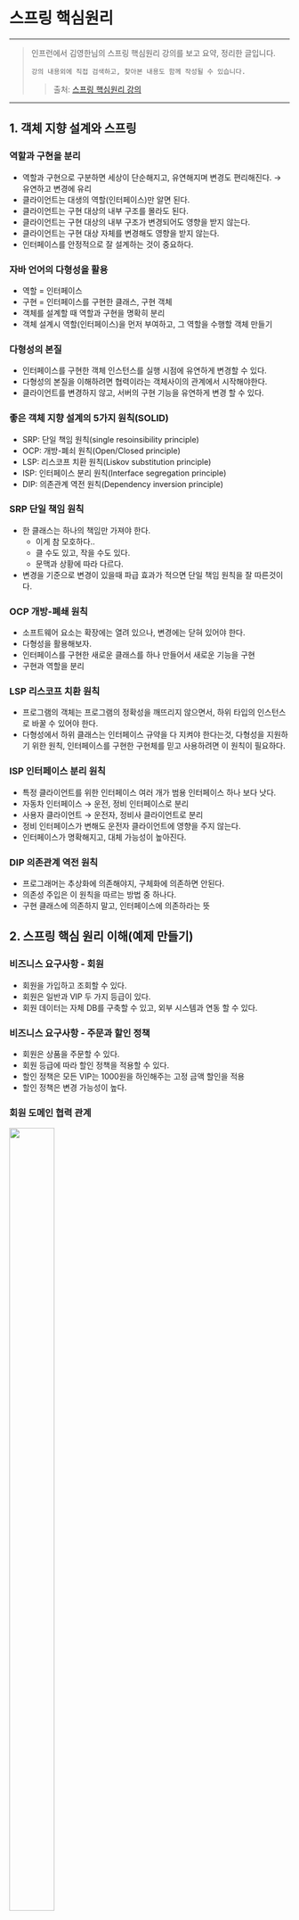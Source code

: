 # 스프링 핵심원리

---

> 인프런에서 김영한님의 스프링 핵심원리 강의를 보고 요약, 정리한 글입니다.
>
>
> `강의 내용외에 직접 검색하고, 찾아본 내용도 함께 작성될 수 있습니다.`
>
> > 출처: <a href = https://www.inflearn.com/course/스프링-핵심-원리-기본편/dashboard>스프링 핵심원리 강의</a>
> >

---

## 1. 객체 지향 설계와 스프링

### 역할과 구현을 분리

- 역할과 구현으로 구분하면 세상이 단순해지고, 유연해지며 변경도 편리해진다. → 유연하고 변경에 유리
- 클라이언트는 대생의 역할(인터페이스)만 알면 된다.
- 클라이언트는 구현 대상의 내부 구조를 몰라도 된다.
- 클라이언트는 구현 대상의 내부 구조가 변경되어도 영향을 받지 않는다.
- 클라이언트는 구현 대상 자체를 변경해도 영향을 받지 않는다.
- 인터페이스를 안정적으로 잘 설계하는 것이 중요하다.

### 자바 언어의 다형성을 활용

- 역할 = 인터페이스
- 구현 = 인터페이스를 구현한 클래스, 구현 객체
- 객체를 설계할 때 역할과 구현을 명확히 분리
- 객체 설계시 역할(인터페이스)을 먼저 부여하고, 그 역할을 수행할 객체 만들기

### 다형성의 본질

- 인터페이스를 구현한 객체 인스턴스를 실행 시점에 유연하게 변경할 수 있다.
- 다형성의 본질을 이해하려면 협력이라는 객체사이의 관계에서 시작해야한다.
- 클라이언트를 변경하지 않고, 서버의 구현 기능을 유연하게 변경 할 수 있다.

### 좋은 객체 지향 설계의 5가지 원칙(SOLID)

- SRP: 단일 책임 원칙(single resoinsibility principle)
- OCP: 개방-폐쇠 원칙(Open/Closed principle)
- LSP: 리스코프 치환 원칙(Liskov substitution principle)
- ISP: 인터페이스 분리 원칙(Interface segregation principle)
- DIP: 의존관계 역전 원칙(Dependency inversion principle)

### SRP 단일 책임 원칙

- 한 클래스는 하나의 책임만 가져야 한다.
    - 이게 참 모호하다..
    - 클 수도 있고, 작을 수도 있다.
    - 문맥과 상황에 따라 다르다.
- 변경을 기준으로 변경이 있을때 파급 효과가 적으면 단일 책임 원칙을 잘 따른것이다.

### OCP 개방-폐쇄 원칙

- 소프트웨어 요소는 확장에는 열려 있으나, 변경에는 닫혀 있어야 한다.
- 다형성을 활용해보자.
- 인터페이스를 구현한 새로운 클래스를 하나 만들어서 새로운 기능을 구현
- 구현과 역할을 분리

### LSP 리스코프 치환 원칙

- 프로그램의 객체는 프로그램의 정확성을 깨뜨리지 않으면서, 하위 타입의 인스턴스로 바꿀 수 있어야 한다.
- 다형성에서 하위 클래스는 인터페이스 규약을 다 지켜야 한다는것, 다형성을 지원하기 위한 원칙, 인터페이스를 구현한 구현체를 믿고 사용하려면 이 원칙이 필요하다.

### ISP 인터페이스 분리 원칙

- 특정 클라이언트를 위한 인터페이스 여러 개가 범용 인터페이스 하나 보다 낫다.
- 자동차 인터페이스 → 운전, 정비 인터페이스로 분리
- 사용자 클라이언트 → 운전자, 정비사 클라이언트로 분리
- 정비 인터페이스가 변해도 운전자 클라이언트에 영향을 주지 않는다.
- 인터페이스가 명확해지고, 대체 가능성이 높아진다.

### DIP 의존관계 역전 원칙

- 프로그래머는 추상화에 의존해야지, 구체화에 의존하면 안된다.
- 의존성 주입은 이 원칙을 따르는 방법 중 하나다.
- 구현 클래스에 의존하지 말고, 인터페이스에 의존하라는 뜻

## 2. 스프링 핵심 원리 이해(예제 만들기)

### 비즈니스 요구사항 - 회원

- 회원을 가입하고 조회할 수 있다.
- 회원은 일반과 VIP 두 가지 등급이 있다.
- 회원 데이터는 자체 DB를 구축할 수 있고, 외부 시스템과 연동 할 수 있다.

### 비즈니스 요구사항 - 주문과 할인 정책

- 회원은 상품을 주문할 수 있다.
- 회원 등급에 따라 할인 정책을 적용할 수 있다.
- 할인 정책은 모든 VIP는 1000원을 하인해주는 고정 금액 할인을 적용
- 할인 정책은 변경 가능성이 높다.

### 회원 도메인 협력 관계

<img src="https://user-images.githubusercontent.com/78953393/147388122-d01f35f8-c368-4500-95d3-c9bf240223e9.png" height="60%" width="40%">

### 회원 클래스 다이어그램

<img src="https://user-images.githubusercontent.com/78953393/147388124-c115190b-781a-4dd7-b81d-24b73f5bbacb.png" height="60%" width="40%">

### 회원 객체 다이어그램

<img src="https://user-images.githubusercontent.com/78953393/147388125-67fa3eaa-1f5d-4b11-af42-62afd171af39.png" height="60%" width="40%">

### 회원 도메인 개발

- 스프링 없이 순수 자바로만 개발

```java
public class Member {
    private Long id;
    private String name;
    private Grade grade;
...
}
```

- Member 클래스

```java
public interface MemberRepository {
    void save(Member member);
    Member findById(Long memberId);
}
```

- 멤버 저장소를 인터페이스로 선언

```java
public class MemoryMemberRepository implements MemberRepository {
    private static Map<Long, Member> store = new HashMap<>();
    
    @Override
    public void save(Member member) {
        store.put(member.getId(), member);
    }
    
    @Override
    public Member findById(Long memberId) {
        return store.get(memberId);
    }
}
```

- 앞으로 사용될 DB가 정해지지 않았기 때문에 우선 개발을 위해 메모리 저장으로 만들고 추후 DB가 정해지면, 구현체를 변경하여 사용
- 메모리에 저장되는 저장소 생성
- 저장과 조회 기능

```java
public interface MemberService {
    void join(Member member);
    Member findMember(Long memberId);
}
```

- 멤버 서비스 인터페이스로 선언

```java
public class MemberServiceImpl implements MemberService {
    private final MemberRepository memberRepository = new MemoryMemberRepository();
    
    @Override
    public void join(Member member) {
        memberRepository.save(member);
    }

    @Override
    public Member findMember(Long memberId) {
        return memberRepository.findById(memberId);
    }
}
```

- 멤버 서비스 구현체
- 구현체가 하나면 인터페스명 뒤에 Impl의 붙이는것이 관례이다.
- 다형성을 잘 활용하였지만, 이게 과연 좋은 객체지향 설계에 부합할까?

### 회원 도메인 실행과 테스트

```java
public class MemberApp {
    public static void main(String[] args) {
        MemberService memberService = new MemberServiceImpl();
        Member member = new Member(1L, "memberA", Grade.VIP);
        memberService.join(member);
        
        Member findMember = memberService.findMember(1L);
    
        System.out.println("new member = " + member.getName());
        System.out.println("findMember = " + findMember.getName());
    }
}
```

- 순수한 자바로만 이루어져 있다.
- 메인 클래스를 만들어서 테스트하는것은 한계가 뚜렷하다, 테스트 코드 작성해서 테스트

```java
import org.junit.jupiter.api.Test;

public class MemberServiceTest {
	
    MemberService memberService = new MemberServiceImpl();
    
    @Test
    void join() {
        // given
        Member member = new Member(1L, "memberA", Grade.VIP);

        // when
        memberService.join(member);
        Member findMember = memberService.findMember(1L);
        
        // then
        Assertions.assertThat(member).isEqualTo(findMember);
    }
}
```

- `Assertions`를 사용(단, `org.assertj.core.api`에 있는 Assertions를 사용)
- 테스트코드는 선택이 아닌 필수!

### 주문 도메인 역할

<img src="https://user-images.githubusercontent.com/78953393/147388127-2fa4d748-4dbf-410f-96d4-7713c851781a.png" height="60%" width="40%">

- 주문 생성: 클라이언트는 주문 서비스에 주문 생성을 요청한다.
- 회원 조회: 할인을 위해서 회원 등급이 필요하다. 그래서 주문 서비스는 회원 저장소에서 회원을 조회
- 할인 적용: 주문 서비스는 회원 등급에 따른 할인 여부를 할인 정책에 위임
- 주문 결과 반환: 주문 서비스는 할인 결과를 포함한 주문 결과를 반환한다.
    - 실제로는 주문 데이터를 DB에 저장하지만, 지금은 단순하게 주문 결과를 반환

### 주문 도메인 전체

<img src="https://user-images.githubusercontent.com/78953393/147388128-3cafc743-fb64-4557-b0b2-eefe31a8bf60.png" height="60%" width="40%">

### 주문과 할인 도메인 개발

```java
public interface DiscountPolicy {
    int discount(Member member, int price);
}
```

- 할인 인터페이스

```java
public class FixDiscountPolicy implements DiscountPolicy {
	
    private int discountFixAmount = 1000;
    
    @Override
    public int discount(Member member, int price) {
        if (member.getGrade() == Grade.VIP) {
            return discountFixAmount;
        }
        return 0;
    }
}
```

- 고정 할인 구현
- 고객 등급이 VIP이면, 고정 금액을 반환해준다.

```java
public class Order {
    private Long memberId;
    private String itemName;
    private int itemPrice;
    private int discountPrice;

    public int calculatePrice() {
        return itemPrice - discountPrice;
    }
}
```

- 주문 객체
- `calculatePrice()`아이템 가격에서 할인 금액을 뺀 최종 금액을 계산하여, 반환해준다.

```java
public interface OrderService {
    Order createOrder(Long memberId, String itemName, int itemPrice);
}
```

- 오더 서비스 인터페이스
- 클라이언트에서 요청하여 생성된 주문 내역을 반환해주는 역할

```java
public class OrderServiceImpl implements OrderServie {

    private final MemberRepository = new MemoryMemberRepository();
    private final DiscountPolicy = new FixDiscountPolicy();	

    @Override
    Order createOrder(Long memberId, String itemName, int itemPrice) {
        Member member = MemberRepository.findById(memberId);
        int discountPrice = DiscountPolicy.discount(member, itemPrice);
        
        return new Order(memberId, itemName, itemPrice, discountPrice);
    }
}
```

- 주문 생성 요청 시 회원 정보 조회 후 등급에 맞는 할인 정책에 멤버와 아이템 가격을 넘겨, 할인 후의 금액을 반환받고
- 주문내역을 완성하여 반환한다.

### 주문과 할인 도메인 테스트

```java
public OrderApp {
    public static void main(String[] args) {
        MemberService memberService = new MemberServiceImpl();
        OrderService orderService = new OrderServcieImpl();
        
        Long memberId = 1L;
        Member member = new Member(memberId, "memberA", Grade.VIP);		
        memberService.join(member);

        Order order = orderService.createOrder(memberId, "itemA", 10000);
        System.out.println("order=" + order);
        System.out.println("order.calculatePrice=" + order.calculatePrice());
    }
}
```

- 메인 메서드를 이용한 테스트, 물론 좋지 않은 방법

```java
public class OrderServiceTest {
    MemberService memberService = new MemberServiceImpl();
    OrderService orderService = new OrderServiceImpl();
    
    @Test
    void createOrder() {
        Long memberId = 1L;
        Member member = new Member(memberId, "memberA", Grade.VIP);
        memberService.join(member);
        
        Order order = new Order(member, "itemA", 10000);
        Assertions.assertThat(order.getDiscountPrice()).isEquelTo(1000);
    }
}
```

- 테스트 코드 작성을 꾸준하게 연습해보자.
- 단위 테스트가 정말 중요하다.
- 여기서 단위 테스트란, 스프링이나 컨테이너의 도움없이 순수한 자바 코드하는 테스트

### 설계의 문제점

- 지금까지 작성한 순수 자바코드로 이루어진 도메인 설계는 SOLID의 원칙중 OCP와 DIP를 위반하고 있다.
- 새로운 할인 정책이 주어졌을때, 코드를 변경해보면서 DIP나 OCP가 잘 지켜졌는지 확인해보자

## 3. 스프링 핵심 원리 이해2(객체 지향 원리 적용)

### 새로운 할인 정책 개발

- VIP등급 무조건 1000원 할인에서 주문금액별 %할인으로 변경

```java
public class RateDiscountPolicy implements DiscountPolicy {

    private int discountPersent = 10;	

    @Override
    public int discount(Member member, int price) {
        if (member.getGrade() == Grade.VIP) {
            return price * discountPersent / 100;
        }
        return 0;
    }
}
```

- RateDiscountPolicy 추가

```java
class RateDiscountPolicyTest {
	
    DiscountPolicy discountPolicy = new RateDiscountPolicy();

    @Test
    @DisplayName("VIP는 10% 할인이 적용되어야 한다.")
    void 변동_할인_적용_테스트() {
        // given
        Member member = new Member(1L, "memberA", Grade.VIP);
        // when
        int discount = discountPolicy.discount(member, 10000);
        // then
        Assertions.assertThat(discount).isEqualTo(1000);
    }

    @Test
    @DisplayName("VIP가 아니면 할인 적용이 안되야한다..")
    void 변동_할인_적용_테스트() {
        // given
        Member member = new Member(2L, "memberBASIC", Grade.BASIC);
        // when
        int discount = discountPolicy.discount(member, 10000);
        // then
        Assertions.assertThat(discount).isEqualTo(0);
    }
}
```

- RateDiscountPolicy 테스트
- 맥 기준 `command + shift + T`단축키를 사용해서 테스트 클래스 생성
- `@DisplayName`테스트 결과창에 출력되는 메소드 명을 바꿔준다.
- 성공 테스트도 중요하지만, 실패 테스트도 꼭 만들어 봐야한다.

### 새로운 할인 정책 적용

- 새로운 할인 정책 시 발생되는 문제점

```java
public class OrderServiceImpl implements OrderServie {

    private final MemberRepository = new MemoryMemberRepository();
    // private final DiscountPolicy = new FixDiscountPolicy();
    private final DiscountPolicy = new RateDiscountPolicy();
    

    @Override
    Order createOrder(Long memberId, String itemName, int itemPrice) {
        Member member = MemberRepository.findById(memberId);
        int discountPrice = DiscountPolicy.discount(member, itemPrice);
        
        return new Order(memberId, itemName, itemPrice, discountPrice);
    }
}
```

- 역활과 구현을 분리: OK
- 다형성을 활용하고, 인터페이스와 구현체를 분리: OK
- OCP, DIP 같은 객체지향 설계 원칙 준수: 그렇게 보이지만 실상은 X
- DIP: 주문서비스 클라이언트(`OrderServiceImpl`)은 `DiscountPolicy` 인터페이스에 의존하면서 DIP를 지킨것 같지만,
    - 추상클래스 뿐만 아니라 구현클래스에도 의존하고 있다.
    - 추상(인터페이스)클래스 의존: `DiscountPolicy`
    - 구체(구현)클래스 의존: `RateDiscountPolicy`, `FixDiscountPolicy`
- OCP: `FixDiscountPolicy`에서 `RateDiscountPolicy`로 변경을 하는 순간, 아주 작은 부분이지만 `OrderServiceImple`의 코드가 변경되므로, OCP위반

### 문제 해결

- DIP 위반의 문제를 해결하기 위해 구체클래스가 아닌 추상클래스만 의존하도록 변경

```java
public class OrderServiceImpl implements OrderServie {

    // private final DiscountPolicy = new RateDiscountPolicy();
    private final DiscountPolicy;
...
}
```

- 구체 클래스에 의존하던 것을 없애고, 추상클래스에만 의존하도록 코드 변경
    - `private final DiscountPolicy = new RateDiscountPolicy();` → `private final DiscountPolicy;`
    - 하지만 구현클래스 없이 프로그램을 실행하면, 당연하게도 `NullPointerException`예외가 발생하고 만다.
- 그럼 어떻게 문제를 해결해야 할까?
    - 누군가 대신 구현체를 생성해서 `OrderServiceImpl`에 의존성을 주입해줘야한다.

### 관심사의 분리

```java
public class AppConfig {

    public MemberService memberService() {
        return new MemberServiceImpl(memberRepository());
    }
    public OrderService orderService() {
        return new OrderServiceImpl(memberRepository(), discountPolicy())
    }
    public MemberRepository memberRepository() {
        return new MemoryMemberRespository();
    }
    public DiscountPolicy discountPolicy() {
        return new FixDiscountPolicy();
    }   
}
```

- `AppConfig`클래스 생성
- `AppConfig`클래스는 앱의 전반적인 설정을하고 구성하는 역할
- `AppConfig`에서 애플리케이션의 실제 동작에 필요한 구현 객체를 생성

```java
public class MemberServiceImpl implements MemberService {

    private final MemberRepository memberRepository;
    
    public MemberServiceImpl(MemberRepository memberRepository) {
        this.memberRepository = memberRepository;
    }
    ...
}
```

- 생성자를 통해서 구현체가 어떤것이 쓰일것인지 확인 → 생성자 주입
- 설계 변경으로 `MemberServiceImpl`은 `MemoryMemberRepository` 를 의존하지 않는다.
- `MemberServiceImpl`입장에서는 어떤 구현 객체가 주입될지 알 수 없으며, 오직 외부(`AppConfig`)에서 결정된다.
- `MemberServiceImpl`은 의존관계에 대한 것은 외부에 맡기고 오직 로직을 실행하는 것만 신경쓰면 된다.
- 객체의 생성하고 연결하는 역할과, 실행하는 역할이 명확하게 분리되었다.

```java
public class MemberApp {
    public static void main(String[] args) {
        AppConfig appConfig = new AppConfig;
        MemberService memberService = appConfig.memberService();
        Member member = new Member(1L, "memberA", Grade.VIP);
        memberService.join(member);
        
        Member findMember = memberService.findMember(1L);
    
        System.out.println("new member = " + member.getName());
        System.out.println("findMember = " + findMember.getName());
    }
}
```

- `AppConfig`를 통해서, 의존관계를 주입받는다.

### 새로운 구조와 할인 정책 적용

- 정액할인 정책에서 정률할인 정책으로 변경해보자!

```java
public class AppConfig {
    ...
    public DiscountPolicy discountPolicy() {
        // return new FixDiscountPolicy();
        return new RateDiscountPolicy();
    }
}
```

- 새로운 할인 정책을 적용할때 사용영역의 코드는 건들필요없이 구성영역에 있는 코드만 변경해주면된다.
- `FixDiscountPolicy()` → `RateDiscountPolicy()`로 변경
- `OrderServiceImpl`안에 있는 코드는 변경할 필요 없이, `AppConfig`안에 코드만 변경해주면 끝!
- 클라이언트 코드 변경없이 앱의 기능을 확장할 수 있다. → OCP 만족!!

### 전체 흐름 정리

- 새로운 할인 정책 개발 → 다형성을 활용하여 잘 개발하였으나, 적용과정에서 OCP와 DIP를 위반
- 관심사의 분리 → 클라이언트가 두가지의 역할을 가지고 있던것을 분리
- AppConfig 리펙터링 → 구성 정보에서 역할과 구현을 명확하게 분리, 중복제거
- 새로운 구조와 할인 정책 적용 → `AppConfig`의 등장으로 애플리케이션이 크게 **사용영역**과 객체를 **구성(Configuration)하는 영역으로 분리**
- 할인 정책을 변경해도 `AppConfig`가 있는 구성 영역만 변경하면됨, 사용 영역은 변경할 필요가 없다.

### 좋은 객체 지향 설계의 5가지 원칙 적용

- SRP 단일 책임 원칙
    - 단일 책임 원칙을 따르면서 관심사를 분리
    - 구현 객체를 생성하고 연결하는 책임은 `AppConfig`가 담당
    - 클라이언트 객체는 실행하는 책임만 담당
- DIP 의존관계 역전 원칙
    - 구현 클래스와 추상 클래스에 둘 다 의존하면서 DIP원칙 위반
    - 클라이언트가 추상 클래스만 의존하도록 코드변경
    - 클라이언트 코드는 인터페이스만으로는 실행이 불가
    - `AppConfig`가 객체를 대신 생성하고 의존관계를 주입해 주면서, DIP원칙을 따르도록 문제 해결
- OCP 개방-폐쇄 원칙
    - 애플리케이션을 사용 영역과 구성 영역으로 나눔
    - 정액할인에서 정률할인으로 할인 정책을 변경했음에도 클라이언트 코드는 변경되지 않음

### IoC(Inversion of Control) 제어의 역전

- 구현 객체가 프로그램의 제어 흐름을 스스로 조종했다. 개발자 입장에서는 자연스러운 흐름이다.
- 프로그램에 대한 제어 흐름에 대한 권한은 모두 `AppConfig`가 가지고 있다. 구현 객체는 묵묵히 자신의 로직을 실행할 뿐이다.
- 심지어 구현객체의 생성 또한 `AppConfig`가 생성한다.
- 이렇듯 프로그램의 제어 흐름을 직접 제어하는 것이 아니라 외부에서 관리하는 것을 제어의 역전(IoC)라고 한다.

### 프레임워크 vs 라이브러리

- 프레임워크가 내가 작성한 코드를 제어하고, 대신 실행하면 그것은 프레임워크가 맞다.(ex JUnit)
- 내가 작성한 코드가 직접 제어의 흐름을 담당한다면 그것은 라이브러리다.

### DI(Dependency Injection) 의존관계 주입

- 인터페이스만 의존, 실제 어떤 구현 객체가 사용될지는 모른다.
- 의존관계는 `정적인 클래스 의존관계` 와 실핼 시점에 결정되는 `동적인 객체(인스턴스) 의존관계` 둘을 분리해서 생각해야 한다.
    - `정적인 클래스 의존관계`: 클래스가 사용하는 import 코드만 보고 의존관계를 파악 할 수 있다. 정적인 의존관계는 애플리케이션을 실행하지 않아도 분석 가능하다.
    - `동적인 객체(인스턴스) 의존관계`: 애플리케이션 실행 시점에 외부에서 실제 구현 객체를 생성하고 클라이언트에 전달해서 클라이언트와 서버의 실제 의존관계가 연결 되는 것을 의존관계 주입이라 한다.
- 의존관계 주입을 사용하면 정적인 클래스 의존관계를 변경할 필요없이, 동적인 객체 인스턴스 의존관계를 변경 할 수 있다.

### IoC컨테이너, DI컨테이너

- `AppConfig`처럼 객체를 생성하고, 관리하면서 의존관계를 연결해 주는것
- 주로 DI컨테이너라 하며 어샘블러, 오브젝트 팩토리 등으로 불리기도 한다.

### 스프링으로 전환하기

- 지금까지 순수한 자바 코드만으로 DI를 적용.
- 이제는 스프링을 사용해보자!

```java
@Configuration
public class AppConfig {

    @Bean
    public MemberService memberService() {
        return new MemberServiceImpl(memberRepository());
    }
    @Bean
    public OrderService orderService() {
        return new OrderServiceImpl(memberRepository(), discountPolicy())
    }
    @Bean
    public MemberRepository memberRepository() {
        return new MemoryMemberRespository();
    }
    @Bean
    public DiscountPolicy discountPolicy() {
        return new FixDiscountPolicy();
    }
}
```

- `AppConfig`에서 `@Configuration`과 `@Bean`어노테이션 사용
- `import org.springframework.context.annotation.Configuration;` 이걸 사용해야한다. `import`할때는 항상 주의
- `@Configuration`: 애플리케이션을 설정하는 설정 정보에 명시해줘야한다.
- `@Bean`: key는 메서드 이름 value는 객체 인스턴스로 스프링 컨테이너에 등록(싱글톤)

```java
public class MemberApp {
    public static void main(String[] args) {
        // AppConfig appConfig = new AppConfig;
        // MemberService memberService = appConfig.memberService();
        
        ApplicationContext ac = new AnnotationConfigApplicationContext(AppConfig.class);
        ac.getBean("memberService", MemberService.class);
    
        Member member = new Member(1L, "memberA", Grade.VIP);
        memberService.join(member);
        
      Member findMember = memberService.findMember(1L);
    
        System.out.println("new member = " + member.getName());
        System.out.println("findMember = " + findMember.getName());
    }
}
```

- `MemberApp`을 스프링을 사용하는 버전으로 변경
- `ApplicationContext`: 스프링의 모든것이 시작되는 시작점, 스프링 컨테이너라 보면 된다(모든 객체를 관리해준다)
- `AnnotationConfigApplicationContext(AppConfig.class)`: `AppConfig`에 있는 환경설정을 가지고 스프링이 `@Bean`이 붙은 객체를 스프링 컨테이너에 집어넣고 관리해준다.
- `ac.getBean("name", 타입)`: `AppConfig`에 있는 객체를 꺼내오는 역할을하며 `name`은 기본적으로 메서드 이름으로 자동 설정된다.

### 스프링 컨테이너

- `ApplicationContext`를 스프링 컨테이너라 한다.
- 기존에는 `AppConfig`를 사용해서 직접 객체를 생성하고 DI를 했지만, 이제부턴 스프링 컨테이너를 통해서 사용한다.

```java
@Configuration
public class AppConfig {

    @Bean
    public MemberService memberService() {
        System.out.println("call AppConfig.memberService");
        return new MemberServiceImpl(memberRepository());
    }
        
    @Bean(name = MemoryMemberRepository)
    public MemoryMemberRepository memberRepository() {
        System.out.println("call AppConfig.memberRepository");
        return new MemoryMemberRepository();
    }
    ...
}
```

- 스프링 컨테이너는 `@Configuration`이 붙은 `AppConfig`를 설정(구성) 정보로 사용한다. 여기서 `@Bean`이라 적힌 메서드를 모두 호출해서 반환된 객체를 스프링 컨테이너에 등록하며, 이렇게 등록된 객체를 스프링 빈이라고 한다.
- `@Bean(name = "name")`형식을 사용해 스프링 빈의 이름을 변경 할 수도 있다.(특별한 경우가 아닌 이상 기본 설정이 제일 좋다)

```java
public static void main(String[] args) {

    ApplicationContext ac = new AnnotationConfigApplicationContext(AppConfig.class);
    MemberService memberService = ac.getBean("memberService", MemberService.class);
    ...
}
```

- 스프링 빈은 메서드의 명을 스프링 빈의 이름으로 사용한다.
- `.getBean()`메서드를 사용해서 스프링 컨테이너에 있는 스프링 빈을 찾아서 사용해야한다.

## 4. 스프링 컨테이너와 스프링 빈

### 스프링 컨테이너 생성

```java
public interface ApplicationContext extends EnvironmentCapable, ListableBeanFactory, HierarchicalBeanFactory,
    MessageSource, ApplicationEventPublisher, ResourcePatternResolver {
    ...
}
```

- `ApplicationContext`는 인터페이스이다.
- `AppConfig`를 사용했던 방식이 어노테이션 기반의 자바 설정 클래스로 스프링 컨테이너를 만든것.
- `AnnotationConfigApplicationContext`는 `ApplicationContext`의 구현체이다.

### 스프링 컨테이너 생성 과정

1. 스프링 컨테이너 생성
    1. 스프링 컨테이너를 생성할 때는 구성 정보(`AppConfig`)를 지정해주어야한다.
    2. `new AnnotationConfigApplicationContext(AppConfig.class)`으로 정보 전달
    3. 스프링 컨테이너 속 스프링 빈 저장소 생성
2. 스프링 빈 등록
    1. 넘긴 설정정보를 사용해서 `@Bean`어노테이션을 찾고, 어노테이션이 붙어있는 메서드의 이름(빈 이름)과 반환 객체(빈 객체)를 스프링 컨테이너 속 스프링 빈 저장소에 저장한다.
    2. 이렇게 저장된 것이 스프링 빈이다.
    3. 스프링 빈 이름은 항상 다른 이름을 부여해야한다.
    4. 스프링 빈 저장소

    ```java
    @Bean
    public MemberService memberService() {
        return new MemberServiceImpl(memberServiceRepository());
    }
    
    @Bean
    public MemberRepository memberRepository() {
        return new MemoryMemberRepository();
    }
    ```

   | 빈 이름 | 빈 객체 |
   | --- | --- |
   | memberService | MemberServiceImpl@x01 |
   | memberRepository | MemoryMemberRepository@x02 |
   
    - 빈 이름은 메서드 이름을 사용한다.
3. 스프링 빈 의존관계 설정 - 준비
4. 스프링 빈 의존관계 설정 - 완료
    1. 설정 정보를 참고해서 스프링 컨테이너가 의존관계를 주입(DI) 해준다.
    2. 단순히 자바 코드를 호출하는 것 같지만, 큰 차이가 있다.(싱글톤)

### 컨테이너에 등록된 모든 빈 조회

- 스프링 컨테이너에 등록되어 있는 모든 빈에 대한 정보 출력

```java
class ApplicationContextInfoTest() {
    AnnotationConfigApplicationContext ac = new AnnotationConfigApplicationContext(AppCofig.class);

    @Test
    @DisplayName("모든 빈 출력하기")
    void findAll() {
        String[] beanDefinitionNames = ac.getBeanDifinitionNames();
        
        for (String beanDefinitionName : beanDefinitionNames) {
            Object bean = ac.getBean(beanDefinitionName);
            System.out.println("name = " + beanDefinitionName + " object = " + bean);
        }
    }
}
```

- `.getBeanDefinitionNames()`: 스프링 컨테이너에 있는 빈 이름을 출력해주는 메소드(key)
- `.getBean`: 스프링 컨테이너에 등록되어 있는 빈 객체를 출력(value)

```java
class ApplicationContextInfoTest() {
    AnnotationConfigApplicationContext ac = new AnnotationConfigApplicationContext(AppCofig.class);

    @Test
    @DisplayName("애플리케이션 빈 출력하기")
    void findApplicationBean() {
        String[] beanDefinitionNames = ac.getBeanDefinitionNames();
        
        for (String beanDefinitionName : beanDefinitionNames) {
            BeanDefinition beanDefinition = ac.getBeanDefinition(beanDefiniionName);
            
            if (beanDefinition.getRole() == BeanDefinition.ROLE_APPLICATION) {
                Object bean = ac.getBean(beanDefinitionName);
                System.out.println("name = " + beanDefinitionName + " object = " + bean);
            }
        }	
    }
}
```

- 스프링 컨테이너에 기본적으로 등록되어 있는것 외에 애플리케이션 개발을 위해 등록한 스프링 빈만 출력
- `.getBeanDefinition`: 빈 하나하나의 메타데이터 정보를 가져오는 메서드
- `beanDefinition.getRole() == BeanDefinition.ROLE_APPLICATION`: 스프링 내부에서 등록한 빈이 아닌 내가 애플리케이션을 개발하기 위해 등록한 빈 조회
- `beanDefinition.getRole() == BeanDefinition.ROLE_APPLICATION`: 스프링이 내부에서 사용하는 빈 조회

### 스프링 빈 조회 - 기본

- `ac.getBean(빈 이름, 타입)`또는 `ac.getBean(타입)`를 사용
- 조회 대상 스프링 빈이 없으면 예외 발생
    - `NoSuchBeanDefinitionException: No bean named 'xxxx' available`

```java
import static org.assertj.core.api.AssertionsForClassTypes.assertThat;

class ApplicationContextBasicFindTest {

    AnnotationConfigApplicationContext ac = new AnnotationConfigApplicationContext(SameBeanConfig.class);
    
    @Test
    @DisplayName("빈 이름으로 조회")
    void findByBeanName() {
        MemberService memberService = ac.getBean("memberService", MemberService.class);
        assertThat(memberService).isTnstanceOf(MemerServiceImpl.class);
    }
}
```

- 빈 이름으로 조회

```java
import static org.assertj.core.api.AssertionsForClassTypes.assertThat;
...
class ApplicationContextBasicFindTest {
    @Test
    @DisplayName("빈 타입으로만 조회")
    void findByBeanName() {
        MemberService memberService = ac.getBean(MemberService.class);
        assertThat(memberService).isTnstanceOf(MemerServiceImpl.class);
    }
}
```

- 빈 타입으로만 조회

```java
import static org.assertj.core.api.AssertionsForClassTypes.assertThat;
...
class ApplicationContextBasicFindTest {
    @Test
    @DisplayName("구체 타입으로 조회")
    void findByBeanName() {
        MemberService memberService = ac.getBean("memberService", MemberServiceImpl.class);
        assertThat(memberService).isTnstanceOf(MemerServiceImpl.class);
    }
}
```

- 구체 타입으로 조회
    - 구현에만 의존해야하는데 구현체에 의존하기 때문에 좋지 않은 방법

```java
import static org.junit.jupiter.api.Assertions.assertThrows;
...
class ApplicationContextBasicFindTest {
    @Test
    @DisplayName("없는 빈 조회 시 예외 발생")
    void noSuchBean() {
        assertThrows(NoSuchBeanDefinitionException.class,
            () -> ac.getBean("xxxx", MemberService.class));
    }
}
```

- 해당 빈이 없을때 예외발생
    - `Assertions.assertThrows()`를 사용
    - `org.junit.jupiter.api.Assertions`를 `inport`해야 `assertThrows()`사용가능

### 스프링 빈 조회 - 중복

```java
@Configuration
static class SameBeanConfig {
    @Bean
    public MemberRepository memberRepository1() {
        return new MemoryMemberRepository();
    }
    @Bean
    public MemberRepository memberRepository2() {
        return new MemoryMemberRepository();
    }
}
```

- 테스트를 위한 임의의 `Config`생성
- 파라미터의 값에 따른 변경점이 있을 수도 있어 충분히 실무에서도 나올수 있는 코드.

```java
import static org.junit.jupiter.api.Assertions.assertThrows;

class ApplicationContextSameBeanFindTest {
    AnnotationConfigApplicationContext ac = new AnnotationConfigApplicationContext(SameBeanConfig.class);

  @Test
  @DisplayName("타입으로 조회시 같은 타입이 둘 이상이면 중복 오류가 발생한다.")
  void findBeanByTypeDuplicate() {
    assertThrows(NoUniqueBeanDefinitionException.class,
      () -> ac.getBean(MemberRepository.class));
  }
}
```

- `NoUniqueBeanDefinitionException`예외 발생

```java
import static org.junit.jupiter.api.Assertions.assertThrows;

class ApplicationContextSameBeanFindTest {
    @Test
    @DisplayName("타입으로 조회시 같은 타입이 둘 이상이면, 빈 이름으로 조회하면 된다.")
    void findBeanByName() {
    MemberRepository memberRepository1 = ac.getBean("memberRepository1", MemberRepository.class);
    assertThat(memberRepository1).isInstanceOf(MemberRepository.class);
    }
}
```

- 스프링 빈 조회 시 같은 타입의 스프링 빈이 둘 이상이면 오류가 발생한다. 이떄 빈 이름을 지정하면 해결할 수 있다.

```java
import static org.assertj.core.api.Assertions.assertThat;

class ApplicationContextSameBeanFindTest {
  @Test
  @DisplayName("특정 타입을 모두 조회하기")
  void findAllBeanType() {
      Map<String, MemberRepository> beansOfType = ac.getBeansOfType(MemberRepository.class);
      for (String key : beansOfType.keySet()) {
          System.out.println("key = " + key + " value = " + beansOfType.get(key));
      }
      System.out.println("beansOfType = " + beansOfType);
      assertThat(beansOfType.size()).isEqualTo(2);
  }
}
```

- `.getBeansOfType()`: 특정 타입의 스프링 빈 모두 조회

### 스프링 빈 조회 - 상속 관계

```java
@Configuration
static class TestConfig {
    @Bean
    public DiscountPolicy ratedDiscountPolicy() {
        return new RateDiscountPolicy();
    }

    @Bean
    public DiscountPolicy fixDiscountPolicy() {
        return new FixDiscountPolicy();
    }
}
```

- 테스트를 위한 임의의 `Config`생성

```java
@Test
@DisplayName("부모 타입으로 전부 조회")
void findAllBeanByParentsType() {
  Map<String, DiscountPolicy> beansOfType = ac.getBeansOfType(DiscountPolicy.class);
  for (String key : beansOfType.keySet()) {
    System.out.println("key  = " + key + " value = " + beansOfType.get(key));
  }
  assertThat(beansOfType.size()).isEqualTo(2);
}
```

- 부모 타입으로 조회 시 자식 타입도 전부 함께 조회된다.

```java
@Test
@DisplayName("부모 타입으로 전부 조회 - Object")
void findAllBeanByObjectType() {
  Map<String, Object> beansOfType = ac.getBeansOfType(Object.class);
  for (String key : beansOfType.keySet()) {
    System.out.println("key = " + key + " value = " + beansOfType.get(key));
  }
}
```

- `Object`타입으로 조회하면, 모든 스프링빈을 조회한다.

```java
@Test
@DisplayName("부모 타입으로 조회시, 자식이 둘 이상이면 중복 오류가 발생한다.")
void findBeanByParentsTypeDuplicate() {
  assertThrows(NoUniqueBeanDefinitionException.class, () -> ac.getBean(DiscountPolicy.class));
}
```

- 부모 타입으로 조회 시 자식이 둘 이상 있으면 중복오류가 발생한다.

```java
@Test
@DisplayName("부모 타입으로 조회시, 자식이 둘 이상 있으면, 빈 이름을 지정하면 된다.")
void findBeanByParentsTypeBeanName() {
  DiscountPolicy ratedDiscountPolicy = ac.getBean("ratedDiscountPolicy", DiscountPolicy.class);
  assertThat(ratedDiscountPolicy).isInstanceOf(RateDiscountPolicy.class);
}
```
- 부모 타입으로 조회시 자식이 둘 이상 있으면 빈이름을 지정하면 된다.
### BeanFactory란?

- 스프링 컨테이너의 최상위 인터페이스다.
- 스프링 빈을 조회하고 관리하는 역할을 한다.
- `getBean()`을 제공한다.

### ApplicationContext란?

- `BeanFactory`의 모든 기능을 상속받아 제공한다.
- `BeanFactory`와 `ApplicationContext`의 차이가 뭘까?
- `ApplicationContext`는 애플리케이션을 개발할때 필요한 부가 기능을 가지고 있다.

### ApplicationContext의 부가기능

- 메세지 소스를 활용한 국제화 기능: 한국에서 들어오면 한국어로, 영어권에서 들어오면 영어권으로 출력
- 환경변수: 로컬, 개발, 운영등을 구분해서 처리
- 애플리케이션 이벤트: 이벤트를 발행하고 구독하는 모델을 편리하게 지원
- 편리한 리소스 조회: 파일, 클래스패스, 외부 등에서 리소스를 편리하게 조회

### 어노테이션 기반 자바 코드 설정 사용

- 지금까지 했던 것
- 제일 많이 사용한다.

### XML 설정 사용

- 과거에 많이 사용
- 컴파일 없이 빈 설정 정보를 변경할 수 있는 장점도 있다.
- `GenericXmlApplicationContext`를 사용하면 `xml`설정 파일을 넘기면 된다.

```xml
<?xml version="1.0" encoding="UTF-8"?>
    <beans xmlns="http://www.springframework.org/schema/beans"
     xmlns:xsi="http://www.w3.org/2001/XMLSchema-instance"
     xsi:schemaLocation="http://www.springframework.org/schema/beans http://www.springframework.org/schema/beans/spring-beans.xsd">
    
    
    <bean id="memberService" class="hello.core.service.MemberServiceImpl">
      <constructor-arg name="memberRepository" ref="memberRepository"/>
    </bean>
    
    <bean id="memberRepository" class="hello.core.repository.MemoryMemberRepository"/>
    
    <bean id="orderService" class="hello.core.service.OrderServiceImpl">
      <constructor-arg name="memberRepository" ref="memberRepository"/>
      <constructor-arg name="discountPolicy" ref="discountPolicy"/>
    </bean>
    
    <bean id="discountPolicy" class="hello.core.discount.RateDiscountPolicy"/>
</beans>
```

- 간단하게 실습해보고, 필요하면 공식 문서를 찾아보자.

### 스프링 빈 설정 메타 정보 - BeanDefinition

- `BeanDefinition`이라는 추상화가 있기 때문에 다양한 설정 형식을 사용할 수 있다.
- `BeanDefinition`을 빈 설정 메타 정보라 한다.
- 스프링 컨테이너는 이 메타 정보를 바탕으로 스프링 빈을 생성한다.
- `ApplicationConfigAppilcationContext`는 `AnnotationBeanDefinitionReader`를 사용해서 `AppConfig.class`를 읽고 `BeanDefinition`을 생성한다.

## 5. 싱글톤 컨테이너

### 웹 애플리케이션과 싱글톤

- 웹 애플리케이션은 보통 여러 고객이 동시에 요청을 한다.

```java
class SingletonTest {
    @Test
    @DisplayName("스프링 없는 순수한 DI 컨테이너")
    void pureContainer() {
        AppConfig appConfig = new AppConfig();
        MemberService memberService1 = appConfig.memberService();
        MemberService memberService2 = appConfig.memberService();
        
        assertThat(memberService1).isNotSameAs(memberService2);
    }
}
```

- `AppConfig`에서는 고객의 요청 시 마다 새로운 객체를 생성하게 되는데 여기서 문제점이 발생한다.
- 고객의 요청시 마다 새로운 객체를 생성하는지 테스트
- 메모리의 낭비가 심각하다.
- 해당 객체가 딱 1개만 생성되고 공유하도록 설계 → 싱글톤

### 싱글톤 패턴

```java
public class SingletonService {
    private static final SingletonService instance = new SingletonService();
    
    public static SingletonService getInstance() {
        return instance;
    }
    
    private SingletonService() { }
}
```

- 클래스의 인스턴스가 딱 1개만 생성되는 것을 보장하는 디자인 패턴
- 객체 인스턴스를 2개 이상 생성하지 못하도록 막아야한다.
    - `private`생성자를 사용해서 외부에서 임의로 new 키워드를 사용하지 못하도록 막는다.
    - `same`: == (객체를 비교)
    - `equals`: 값 그 자체를 비교
- 생성자를 `private`으로 선언해서 외부에서 `new`키워드를 사용한 객체 생성을 못하게 막는다.

```java
@Test
@DisplayName("싱글톤 패턴을 적용한 객체 사용")
void singletonServiceTest() {
  SingletonService singletonService1 = SingletonService.getInstance();
  SingletonService singletonService2 = SingletonService.getInstance();

  System.out.println("singletonService1 = " + singletonService1);
  System.out.println("singletonService2 = " + singletonService2);

  assertThat(singletonService1).isSameAs(singletonService2);
}
```

- 여러번 객체를 호출했으나, 하나의 객체만 생성되고 공유해서 사용된다.
- 싱글톤 패턴을 구현하는 방법은 다양하다.

### 싱글톤 패턴의 문제점

- 싱글톤 패턴을 구현하는 코드 자체가 많이 들어간다.
- DIP를 위반한다.
    - 구현 클래스를 의존한다.
- 클라이언트가 구체 클래스를 의존하기 때문에 OCP를 위반할 가능성이 높다.
- 유연성이 떨어진다.
    - 내부 속성의 변경, 초기화가 어렵다.
    - 자식 클래스를 만들기 어렵다.
- 안티패턴으로 불리기도 한다.

### 싱글톤 컨테이너

```java
@Test
@DisplayName("스프링 컨테이너와 싱글톤")
void springContainer() {
    AnnotationConfigApplicationContext ac = new AnnotationConfigApplicationContext(AppConfig.class);

    MemberService memberService1 = ac.getBean("memberService", MemberService.class);
    MemberService memberService2 = ac.getBean("memberService", MemberService.class);

    System.out.println("memberService1 = " + memberService1);
    System.out.println("memberService2 = " + memberService2);

    assertThat(memberService1).isSameAs(memberService2);
}
```

- 싱글톤 패턴을 적용하지 않아도, 객체 인스턴스를 싱글톤으로 관리한다.
- 싱글톤 객체를 생성하고 관리하는 기능을 싱글톤 레지스트리라고 한다.
- 스프링 컨테이너의 이런 기능 덕분에 싱글톤 패턴의 모든 단점을 해결하고, 객체를 싱글톤으로 관리할 수 있다.
    - 싱글톤 패턴을 적용하기 위한 코드 작성이 필요없다.
    - `DIP`, `OCP`, `private생성자`, `test`로 부터 자유롭게 싱글톤을 사용할 수 있다.

### 싱글톤 방식의 주의점

```java
public class StatefulService {
    private int price;

    public void order(String name, int price) {
        System.out.println("name = " + name + " price = " + price);
        this.price = price;
    }

    public int getPrice() {
        return price;
    }
}
```

- 싱글톤 객체는 상태를 유지(stateful)하게 설계해서는 안된다.

```java
public class StatefulServiceTest {

    @Test
    void statefulServiceSingleton() {
        ApplicationContext ac = new AnnotationConfigApplicationContext(TestConfig.class);
        StatefulService statefulService1 = ac.getBean(StatefulService.class);
        StatefulService statefulService2 = ac.getBean(StatefulService.class);
    
        // ThreadA: A사용자 10000원 주문
        statefulService1.order("UserA", 10000);
        // ThreadB: B사용자 20000원 주문
        statefulService2.order("UserB", 20000);
    
        int price = statefulService.getPrice();
        System.out.println("price = " + price);
    
        assertThat(statefulService1.getPrice()).isEqualTo(20000);
    }
    
    static class TestConfig {
        @Bean
        public StatefulService statefulService() {
            return new StatefulService();
        }
    }
}
```

- 사용자 A가 주문 금액을 조회했는데 2만원이 찍히는 문제가 발생한다.
- 스프링 빈 필드에 공유 값을 설정하면 큰일난다!

```java
public class StatefulService {
    // private int price;

    public void order(String name, int price) {
        System.out.println("name = " + name + " price = " + price);
        // this.price = price;
        return price;
    }
}
```

- 무상태(stateless)로 설계해야 한다.
    - 특정 클라이언트에 의존적이면 안된다.
    - 특정 클라이언트가 값을 변경할 수 있는 필드가 있으면 안된다.
    - 가급적 읽기만 가능해야한다.
    - 지역변수, 파라미터, ThreadLocal 등을 사용해야한다.

```java
public class StatefulServiceTest {

    @Test
    void statefulServiceSingleton() {
    ApplicationContext ac = new AnnotationConfigApplicationContext(TestConfig.class);
    StatefulService statefulService1 = ac.getBean(StatefulService.class);
    StatefulService statefulService2 = ac.getBean(StatefulService.class);

    // ThreadA: A사용자 10000원 주문
    int priceUserA = statefulService1.order("UserA", 10000);
    // ThreadB: B사용자 20000원 주문
    int priceUserB = tatefulService2.order("UserB", 20000);

    System.out.println("priceUserA = " + priceUserA);
    System.out.println("priceUserB = " + priceUserB);

    assertThat(priceA).isEqualTo(10000);
    }
    
    static class TestConfig {
        @Bean
        public StatefulService statefulService() {
            return new StatefulService();
        }
    }
}
```

### @Configuration과 싱글톤

- `AppConfig`에서 싱글톤이 깨질까?
- 테스트 결과 깨지지 않는다.. 이유는 다음 챕터에서 알아보자

### @Configuration과 바이트코드 조작

- 스프링이 `CGLIB`라는 바이트코드 조작 라이브러리를 사용해서 `AppConfig`클래스를 상속받는 임의의 다른 클래스를 만들고 그 클래스를 스프링 빈으로 등록
- 이 임의의 클래스가 싱글톤을 보장되도록 해준다.
- `@Configuration`의 사용없이 `@Bean`만 사용하게 되면 어떻게 될까?
    - `CGLIB`라이브러리를 사용할 수 없기 때문에 싱글톤이 깨지게 된다.
    - `@Bean`사용해도 스프링 빈으로 등록이 되나 싱글톤을 보장하진 않는다.
    - `@Bean`으로 등록되어 있는 스프링 빈을 스프링 컨테이너에서 관리하지 않는다.
- 큰 고민 하지말고 설정 정보에는 `@Configuration`을 사용하자

## 6. 컨포넌트 스캔
### 컴포넌트 스캔과 의존관계 자동 주입

- 스프링 설정 정보가 없어도 자동으로 스프링 빈을 등록하는 컴포넌트 스캔이라는 기능이 있다
- 의존관계도 자동으로 주입해주는 `@Autowired`라는 기능도 제공한다.
- `@ComponentScan`과 `@Configuration`어노테이션 사용
- `@ComponentScan(excludeFilters = @ComponentScan.Filter(type = FiltetType.ANNOTATION, classes = Configuration.class))`필터를 통해 자동으로 등록하지 않을것을 지정
- 컴포넌트 스캔은 이름 그대로 `@Componet`어노테이션이 붙은 클래스를 스캔해서 스프링 빈으로 등록한다.
- `@Autowired`는 필요한 객체를 찾아서 의존관계를 자동으로 주입해준다.
- `@CompnentScan`과 `@Autowired`테스트
- 로그를 살펴보면 컴포넌트 스캔과 자동의존관계 주입에 따른 설정이 나타난다.
- 컴포넌트 스캔 작동 방식
  - 빈 이름 기본 전략
  - 빈 이름 직접 지명
- 자동 의존관계 주입 작동 방식
  - 기본 조회 전략은 타입이 같은 빈을 찾아서 주입한다.
    - 충돌문제는 어떻게 처리될지 생각해보자
    - `@getBean(MemberRepository.class)`와 동일하다고 이해하면 쉽다.
  - 생성자의 파라미터가 많아도 다 찾아서 자동으로 주입한다.

### 탐색 위치

```java
@ComponentScan(
    basePackages = "hello.core", "hello.service"
    ...
)
public class AutoAppConfig {
    ...
}
```
- 필요한 위치부터 탐색하도록 시작 위치를 지정할 수 있다.
- `basePackages`: 탐색할 패키지의 시작 위치를 지정한다. 이 패키지를 포함해서 하위 패키지를 모두 탐색한다.
- 여러 시작 위치를 지정할 수도 있다.
- `basePackageClasses`: 지정한 클래스의 패키지를 탐색 위치로 지정
- 지정하지 않았을때는? `@ComponentScan`이 붙은 클래스의 패키지를 기준으로 탐색
- 위치를 지정하지 말고, 설정정보가 있는 클래스를 프로젝트 최상단에 두는것을 권장한다.

### 컴포넌트 스캔 기본 대상
- `@Component`: 컴포넌트 스캔에서 사용
- `@Controller`: 스프링 MVC 컨트롤러에서 사용
- `@Service`: 스프링 비즈니스 로직에서 사용
- `@Repository`: 스프링 데이터 접근 계층에서 사용
- `@Configuration`: 스프링 설정 정보에서 사용
```java
@Component
public @interface Controller {
}

@Component
public @interface Service {
}

@Component
public @interface Repository {
}
```
- 해당 코드를 보면 `@Component`가 붙어있는걸 확인할 수 있다.

### 필터
```java
@Target(ElementType.TYPE)
@Retention(RetentionPolicy.RUNTIME)
@Documented
public @interface MyIncludeComponent {
}
```
- 컴포넌트 스캔 대상 추가
```java
@Target(ElementType.TYPE)
@Retention(RetentionPolicy.RUNTIME)
@Documented
public @interface MyExcludeComponent {
}
```
- 컴포넌트 스캔 대상 제외
```java
public class ComponentFilterAppConfigTest {

    @Test
    void filterScan() {
        ApplicationContext ac = new AnnotationConfigApplicationContext(ComponentFilterAppConfig.class);
        // BeanA 클래스에 @MyIncludeComponent 어노테이션이 붙어있다.
        BeanA bean = ac.getBean("beanA", BeanA.class);
        assertThat(beanA).isNotNull();
        //  BeanB 클래스에 @MyExcludeComponent 어노테이션이 붙어있다.
        BeanB bean = ac.getBean("beanB", BeanB.class);
        assertThrows(
            NoSuchBeanDefinitionException.class,
            () -> ac.getBean("beanB", BeanB.class));
    }

    @Configuration
    @ComponentScan(
        includeFilters = @Filter(type = FilterType.ANNOTATION, classes = MyIncludeComponent.class),
        excludeFilters = @Filter(type = FilterType.ANNOTATION, classes = MyExcludeComponent.class)
    )
    static class ComponentFilterAppCofig {

    }
}
```
- 직접 어노테이션을 만들어서 컴포넌트 스캔 시 자동으로 스캔이 되게만들거나 안되게 만들수 있다.
- 필터 타입 5가지
  - ANNOTATION: 기본값, 어노테이션을 인식해서 동작
  - ASSIGNABLE_TYPE: 지정한 타입과 자식 타입을 인식해서 동작
  - ASPECTJ: AspectJ 패턴 사용
  - REGEX: 정규 표현식
  - CUSTOM: `TypeFilter`라는 인터페이스를 구현해서 처리
- `excludeFilter`는 여러가지 이유로 간혹 사용할 때가 있지만 자주 사용되지는 않는다.
- `includeFilter`는 사용할 일이 거의 없다

### 중복 등록
- 자동 빈 등록과 자동 빈 등록 중복
- 컴포넌트 스캔에 의해 자동으로 스프링 빈이 등록되는데, 그 이름이 같은 경우 스프링은 오류를 발생시킨다.
- `BeanDefinitionStoreException` 예외발생
- 자동 빈 등록으로 충돌이 일어나는 일은 거의 없다.
```java
@Component
public class MemoryMemberRepository implements MemberRepository {

}
```
- 클래스의 이름이 빈 이름으로 등록되는데 맨 앞글자만 소문자로 변경되어 등록
- `MemoryMemberRepository` -> `memoryMemberRepository`
```java
@Configuration
@ComponentScan(
    excludeFilters = @Filter(type = FilterType.ANNOTATION, classes = Configuration.class)
)
public class AutoAppConfig {
    @Bean(name = "memoryMemberRepository")
    public MemberRepository memberRepository() {
        return new MemoryMemberRepository();
    }
}
```
- 수동 빈 등록과 자동 빈 등록 중복
- 이 경우는 수동 빈 등록이 우선권을 가진다.
- 수동 빈이 자동 빈을 오버라이딩 한다.
- 이게 잘못 사용되면 너무 큰 버그가 생길 수 있기 때문에 최근 스프링 부트에서는 이런 경우 오류가 발생하는걸로 변경되었다.

## 7. 다양한 의존관계 주입 방법

### 생성자 주입
```java
@Compoent
public class OderServiceImpl implements OrderService {

    private final MemberRepository memberRepository;
    private final DiscountPolicy discountPolicy;

    @Autowired
    public OrderServiceImpl(MemberRepository memberRepository, DiscountPolicy discountPolicy) {
        this.memberRepository = memberRepository;
        this.discountPolicy = discountPolicy;
    }
    ...
}
```
- 생성자를 통해서 의존관계를 주입하는 방법
- 생성자 호출 시점에 딱 1번만 호출되는 것이 보장된다.
- 불편, 필수 의존관계에 사용
- 생성자가 딱 1개만 있으면 `@Autowired`를 생략할 수 있다.(물론 스프링 빈에만 해당한다.)

### 수정자 주입
```java
@Component
public class OderServiceImpl implements OrderService {

    private MemberRepository memberRepository;
    private DiscountPolicy discountPolicy;
    
    @Autowired
    public void setMemberRepository(MemberRepository memberRepository) {
        this.memberRepository = memberRepository;
        
    }
    @Autowired
    public void setDiscountPolicy(DiscountPolicy discountPolicy) {
        this.discountPolicy = discountpolicy;
    }
    ...
}
```
- `setter`라 불리는 필드의 값을 변경하는 수정자 메서드를 통해 의존관계를 주입하는 방법
- 선택, 변경 가능성이 있는 의존관계에 사용
- `@Autowired`의 기본 동작은 주입할 대상이 없으면 오류 발생
- 주입할 대상 없이 동작하려면, `@Autowired(required = false)`로 지정하면 된다.

### 필드 주입
```java
@Component
public class OderServiceImpl implements OrderService {

    @Autowired
    private final MemberRepository memberRepository;
    @Autowired
    private final DiscountPolicy discountPolicy;
    ...
}
```
- 필드에 바로 주입하는 방식
- 코드가 간결해지지만 외부에서 변경이 불가능하여 테스트하기 너무 힏들다.
- 사용하지 않는것이 좋다.(DI프레임워크가 없으면 아무것도 할수가 없다.)
- 예외적으로 테스트 코드에서는 사용해도 된다.

### 일반 메서드 주입
- 일반 메서드에서 주입 받는것이 가능하다.
- 일반적으로 잘 사용하지 않는다.

### 옵션 처리
- 주입할 스프링 빈이 없어도 동작해야 할 때가 있다.
- 그냥 `@Autowired`만 사용하면 `required`옵션의 기본값이 `true`로 되어 있어서 자동 주입 대상이 없으면 오류 발생
```java
// 호출 안됨
@Autowired(required = false)
public void setNoBean1(@Nullable Member member) {
    Systme.out.println("setNoBean1 = " + member);
}

// null호출
@Autowired
public void setNoBean2(@Nullable Member member) {
    System.out.println("setNoBean2 = " + member);
}

// Optional.empty 호출
@Autowired(required = false)
public void setNoBean3(Optional<Member> member) {
    System.out.println("setNoBean3 = " + member);
}
```
- 자동 주입 대상을 옵션으로 처리하는 방법
  - `@Autowired(required = false)`: 자동 주입할 대상이 없으면 수정자 메서드 자체가 호출 되지 않는다.
  - `org.springframeword.lang.@Nullalble`: 자동 주입할 대상이 없으면 null이 입력, 생성자 주입에서 특정 필드에 적용해서 사용 가능
  - `Optional<>`: 자동 주입 대상이 없으면 `Optional.empty`가 입력된다.

### 생성자 주입을 선택하라!
- 대부분의 의존관계 주입은 한번 일어나면 애플리케이션 종료 시점까지 의존관계를 변경할 일이 없다.
- 대부분의 의존관계는 애플리케이션 종료 전까지 변하면 안된다. (불변)
- 수정자 주입을 사용하면, `setter`를 `public`으로 열어두어야한다.(누군가 실수로 변경할 수도 있고, 변경하면 안되는 메서드를 열어두는 것은 좋지 않다.)
- 생성자 주입은 객체를 생성할 때 딱 1번만 호출되므르 불변하게 설계 가능
- 필요한 의존관계를 누락할 가능성이 적어진다.
- `final`키워드를 사용할 수 있다.
- 항상 생성자 주입을 선택하는것이 좋고, 옵션으로 수정자 주입을 사용하자.

### 롬복과 최신 트랜드
- 생성자가 딱 1개만 있으면 `@Autowired`를 생략할 수 있다.
- `getter`, `setter`등 구현해야할 메소드를 어노테이션으로 쉽고 간단하게 사용할 수 있게 해주는 라이브러리
- 자바의 어노테이션 프로세서라는 기능을 이용해서 컴파일 시점에 생성자 코드를 자동으로 생성해준다.
```java
@Component
@RequiredArgsConstructor
public class OrderServiceImpl implements OrderService {
    private final MemberRepository;
    private final DiscountPolicy;
    ...
}
```
- `@RequiredArgsConstructor`: `final`을 기준으로 생성자를 만들어주는 롬복이 제공해주는 어노테이션
- 생성자를 통한 의존관계 주입까지 완료된 코드
- 매우 깔끔하고 편리하다.(필드 주입보다 편리하다 굿굿)

### 조회 빈이 2개 이상 - 문제
- 자동의존관계 주입 시 조회되는 빈이 2개 이상일때 문제가 발생한다.
- `@Autowired`는 type으로 조회를 한다.
- 같은 type이 두개 있으면 중복되는 문제가 발생
- `NoUniqueBeanDefinitionException`오류가 발생한다.

### 조회 빈이 2개 이상 - 해결
```java
@Compoent
public class OderServiceImpl implements OrderService {

    private final MemberRepository memberRepository;
    private final DiscountPolicy discountPolicy;

    @Autowired
    public OrderServiceImpl(MemberRepository memberRepository, DiscountPolicy rateDiscountPolicy) {
        this.memberRepository = memberRepository;
        this.discountPolicy = rateDiscountPolicy;
    }
    ...
}
```
- `@Autowired`빈 이름으로 매칭: 처음에는 타입 매칭을 시도하고 같은 타입의 빈이 있으면 필드 이름 또는 파라미터 이름으로 빈 이름을 추가 매칭한다.
```java
@Component
@Qualifier("mainDiscountPolicy")
public class RateDiscountPolicy implements DiscountPolicy{
}

@Component
@Qualifier("fixDiscountPolicy")
public class FixDiscountPolicy implements DiscountPolicy {
}
```
- 주입 시 추가적인 방법을 제공 단, 빈 이름을 변경하는 것은 아니다.
```java
@Compoent
public class OderServiceImpl implements OrderService {

    private final MemberRepository memberRepository;
    private final DiscountPolicy discountPolicy;

    @Autowired
    public OrderServiceImpl(MemberRepository memberRepository, 
            @Qualifier("mainDiscountPolicy") DiscountPolicy discountPolicy) {
        this.memberRepository = memberRepository;
        this.discountPolicy = rateDiscountPolicy;
    }
    ...
}
```
- `@Qualifier`는 `@Qualifier`끼리 매칭: 추가 구분자를 붙여주는 방법
- `@Qualifier`는 `@Qualifier`를 찾는 용도로만 사용
```java
@Component
@Primay
public class RateDiscountPolicy implements DiscountPolicy{
}

@Component
public class FixDiscountPolicy implements DiscountPolicy {
}
```
- `@Primay`사용: 우선순위를 지정하는 방법
- `@Primay`를 주로 사용한다.

### 커스텀 어노테이션
```java
@Target({ElementType.FIELD, ElementType.METHOD, ElementType.PARAMETER, ElementType.TYPE, ElementType.ANNOTATION_TYPE})
@Retention(RetentionPolicy.RUNTIME)
@Inherited
@Documented
@Qualifier("mainDiscountPolicy")
public @interface MainDiscountPolicy {
}
```
- `@Qualifier`좀 더 사용하기 좋게 만드는 어노테이션을 만들어보자.
```java
@Component
@MainDiscountPolicy
public class RateDiscountPolicy implements DiscountPolicy{
}
```
- `@Qualifier`를 사용할때 문자를 넣어 사용하기 때문에 오타 등의 문제를 잡을 수 없다. 이걸 컴파일 단계에서 오류가 발생하도록 수정해보자
- 어노테이션에는 상속이라는 개념이 없다, 여러 어노테이션을 모아 사용하는 기능은 스프링이 제공하는 기능이다.
- 무분별하게 재정의 해서 사용하는것은 좋지 않다.

### 조회한 빈이 모두 필요할때
```java
class AllBeanTest {
    @Test
    void findAllBean() {
        ApplicationContext ac = new AnnotationConfigApplicationContext(AutoAppConfig.class, DiscountService.class);

        DiscountService discountService = ac.getBean(DiscountService.class);
        Member member = new Member(1L, "userA", Grade.VIP);
        int fixDiscountPrice = discountService.discount(member, 10000, "fixDiscountPolicy");

        assertThat(discountService).isInstanceOf(DiscountService.class);
        assertThat(fixDiscountPrice).isEqualTo(1000);

        int rateDiscountPrice = discountService.discount(member, 20000, "rateDiscountPolicy");
        assertThat(rateDiscountPrice).isEqualTo(1000);
    }

    static class DiscountService {
        private final Map<String, DiscountPolicy> policyMap;

        public DiscountService(Map<String, DiscountPolicy> policyMap) {
            this.policyMap = policyMap;
        }
    }

    public int discount(Member member, int price, String discountCode) {
        DiscountPolicy discountPolicy = policyMap.get(discountCode);
        return discountPolicy.discount(member, price)
    }
}
```
- 의도적으로 해당 타입의 스프링 빈이 다 필요한 경우가 있다.
- 동적으로 빈을 선택해야 할때 사용하면 편리하다
- 코드를 천천히 보면서 다시한번 이해하기

### 자동 빈 등록
- 편리한 자동 기능을 기본으로 사용하자
- 관리할 빈이 많아지면서 설정 정보가 커지면 설정 정보를 관리하는 것 자체가 부담
- `@Component`만 붙이면 될 일을 객체 생성 하고 `@Bean`등록 그리고 주입할 대상을 일일이 적어주는것 이것이 참 번거로운 일이다.
- 자동 빈 등록을 사용해서 OCP와 DIP를 모두 지킬 수 있다.
- 업무 로직 빈: 웹을 지원하는 컨트롤러, 서비스, 리포지토리 등이 모두 업무 로직, 보통 비즈니스 요구사항을 개발할 때 추가, 변경된다.
- 업루 로직은 숫자도 많고 유사한 패턴을 가지고 있어 자동기능을 사용하는 것이 좋다

### 수동 빈 등록
- 기술 지원 빈: 기술적인 문제나 공통 관심사(AOP)를 처리할 때 주로 사용된다.
- 기술 지원은 업무 로직과 비교했을때 수가 매우 적고 문제 발생 시 문제가 잘 들어나지 않기 때문에 수동 빈 등록을 사용해서 명확하게 들어내는 것이 좋다.
- 비즈니스 로직중에서 다형성을 적극 활용할때는 수동으로 빈을 등록하고 설정 정보를 한눈에 파악할 수 있게 하는것이 좀 더 좋다.

## 8. 빈 생명주기 콜백

### 빈 생명주기 콜백
```java
public class NetworkClient {
    private String url;

    public NetworkClient() {
        System.out.println("생성자 호출, url = " + url);
        connect();
        call("초기화 연결 메세지");
    }

    public void setUrl(String url) {
        this.url = url;
    }

    // 서비스 시작시 호출
    public void connect() {
        System.out.println("connect: " + url);
    }

    public void call(String message) {
        System.out.println("call: " + url + "message = " + message);
    }

    // 서비스 종료시 호출
    public void disconnect() {
         System.out.println("close: " + url);
    }
}
```
- 간단하게 외부 네트워크에 미리 연결하는 객체를 하나 생성한다고 가정
```java
class BeanLifeCycleTest {
    @Test
    void lifeCycleTest() {
        ConfigurableApplicationContext ac = new AnnotationConfigApplicationContext(LifeCycleConfig.class);
        NetworkClient client = ac.getBean(NetworkClient.class);
        ac.close();
    }

    @Configuration
    static class LifeCycleConfig {

        @Bean
        public NetworkClient networkClient() {
            NetworkClient networkClient = new NetworkClient();
            networkClient.setUrl("http://hello-spring.dev");
            return networkClient;
        }
    }
}
```
- 스프링 빈의 간단한 라이프사이클(생성자 주입 제외)
  - 객체생성 -> 의존관계 주입
- 스프링은 의존관계 주입이 완료되면 스프링 빈에게 콜백 메서드를 통해 초기화 시점을 알려주는 다양한 기능을 제공
- 스프링은 스프링 컨테이너가 종료되기 직전에 소멸 콜백을 준다. 따라서 안전하게 종료 작업을 진행할 수 있다.
- 스프링 빈의 이벤트 라이프사이클
  - 스프링 컨테이너 생성 -> 스프링 빈 생성(생성자 주입) -> 의존관계 주입(필드, setter주입) -> 초기화 콜백 -> 사용 -> 소멸전 콜백 -> 스프링 종료
  - 초기화 콜백: 빈이 생성되고, 빈의 의존관계 주입이 완료된 후 호출
  - 소멸전 콜백: 빈이 소멸되기 직전에 호출
```java
@Bean
public NetworkClient networkClient() {
    NetworkClient networkClient = new NetworkClient("http://hello-spring.dev");
    return networkClient;
}
```
- 이렇게 코드를 작성하면, 실행은 원하는대로 될 수 있으나 좋지 않은 방법이다.
- 생성의 역할은 필수값을 받아 생성만, 초기화의 역할은 생성된 값을 활용해 외부 커넥션을 연결하는 등 무거운 동작을 수행
- 따라서 객체의 생성과 초기화는 분리하는것이 좋다.
- 초기화 작업이 내부 값들만 약간 변경하는 정도로 단순한 경우에는 생성자에서 한번에 다 처리하는게 더 나을 수 있다.

### 인터페이스 InitializingBean, DisposableBean
```java
public class NetworkClient implements InitializingBean, DisposableBean {
    
    private String url;
    ...
    @Override
    public void afterPropertiesSet() throws Exception {
        connect();
        call("초기화 연결 메세지")
    }

    @Overrice
    public void destroy() throws Exception {
        disconnect();
    }
}
```
- `afterPropertiesSet()`: 의존관계 주입이 끝난 후 초기화 준비가 끝났을때 호출
- `destroy()`: 소멸전에 호출
- 단점
  - 스프링 전용 인터페이스이다, 해당 코드가 스프링 전용 인터페이스에 의존한다.
  - 초기화, 소멸 메서드의 이름을 변경할 수 없다.
  - 내가 코드를 고칠수 없는 외부 라이브러리에는 적용이 불가능하다.
- 스프링 초창기에 사용하던 방식 지금은 거의 사용하지 않는다.

### 빈 등록 초기화, 소멸 메소드
```java
class BeanLifeCycleTest {
    @Test
    void lifeCycleTest() {
        ConfigurableApplicationContext ac = new AnnotationConfigApplicationContext(LifeCycleConfig.class);
        NetworkClient client = ac.getBean(NetworkClient.class);
        ac.close();
    }

    @Configuration
    static class LifeCycleConfig {

        @Bean(initMethod = "init", destroyMethod = "close")
        public NetworkClient networkClient() {
            NetworkClient networkClient = new NetworkClient();
            networkClient.setUrl("http://hello-spring.dev");
            return networkClient;
        }
    }
}
```
- 설정 정보에 `@Bean(initMethod = "init", destroyMethod = "close")`처럼 초기화, 소멸 메소드를 지정할 수 있다.
```java
public class NetworkClient {
    
    private String url;
    ...
    public void init() {
        connect();
        call("초기화 연결 메세지")
    }

    public void close() {
        disconnect();
    }
}
```
- 메소드의 이름을 자유롭게 지정할 수 있다.
- 스프링에 의존적이지 않다.
- 외부 라이브러리에도 적용 가능하다.(가장 큰 장점)
- `@Bean의 destroyMethod`에는 기본값이 `(inferred)(추론)`으로 등록되어 있으며, 이 추론 기능은 `close`, `shutdown`이라는 이름의 메서드를 자동으로 호출해준다.
- 따라서 종료 메소드의 이름이 `close`또는 `shutdown`이면 따로 종료 메서드는 적지 않아도 잘 작동한다.
- 이 방법도 거의 사용하지 않는다.
- 단 외부 라이브러리에 적용할때는 이걸 사용해야한다.

### 어노테이션 @PostConstruct, @PreDestory
```java
public class NetworkClient {
    
    private String url;
    ...
    @PostConstruct
    public void init() {
        connect();
        call("초기화 연결 메세지")
    }
    
    @PreDestroy
    public void close() {
        disconnect();
    }
}
```
- 초기화 메서드에 `@PostConstruct`어노테이션을 붙이면 끝
- 소멸 메서드에 `@PreDestroy`어노테이션을 붙이면 끝
- 그냥 이 방법을 사용하면 된다.
- javax패키지(자바표준) 안에 있는 어노테이션으로 스프링에 종속적인 기술이 아니여서, 스프링이 아닌 다른 컨테이너에서도 동작한다.
- 외부 라이브러리에 적용이 안된다.. 외부에 적용이 필요하면 `@Bean`기능을 사용하자.

## 9. 빈 스코프

### 빈 스코프란?
- 빈이 존재할 수 있는 범위를 뜻한다.
- 싱글톤: 기본 스코프, 스프링 컨테이너의 시작과 종료까지 유지되는 가장 넓은 범위의 스코프.
- 프로토타입: 스프링 컨테이너가 프로토타입 빈의 생성과 의존관계 주입까지만 관여하고 그 이후로는 관리되지 않는 매우 짧은 범위의 스코프.
- 웹 관련 스코프
  - request: 웹 요청이 들어오고 나갈때 까지 유지되는 스코프
  - session: 웹 세션이 생성되고 종료될 때 까지 유지되는 스코프
  - application: 웹의 서블릿 컨텍스와 같은 범위로 유지되는 스코프

### 프로토타입 스코프
```java
class SingletonTest {
    @Test
    void singletonBeanFind() {
        AnnotationConfigApplicationContext ac = new AnnotationConfigApplicationContext(SingletonBean.class);
        
        SingletonBean singletonBean1 = ac.getBean(SingletonBean.class);
        SingletonBean singletonBean2 = ac.getBean(SingletonBean.class);
        assertThat(singletonBean1).isSameAs(singletonBean2);

        ac.close();
    }
    
    @Scope("singleton")
    static class SingletonBean {
        @PostConstruct
        public void init() {
            System.out.println("SingletonBean.init");
        }

        @PreDestroy
        public void destroy() {
            System.out.println("SingletonBean.destroy");
        }
    }
}
```
- 싱글톤 타입은 싱글톤으로 처리되어 여러번 호출해도 같은 객체가 호출된다.
- 싱글톤 빈은 스프링 컨테이너 생성 시점에 초기화된다.
```java
class PrototypeTest {
    @Test
    void prototypeBeanFind() {
        AnnotationConfigApplicationContext ac = new AnnotationConfigApplicationContext(PrototypeBean.class);
        
        PrototypeBean prototypeBean1 = ac.getBean(PrototypeBean.class);
        PrototypeBean prototypeBean2 = ac.getBean(PrototypeBean.class);
        assertThat(prototypeBean1).isNotSameAs(prototypeBean2);

        ac.close();
    }
    
    @Scope("prototype")
    static class PrototypeBean {
        @PostConstruct
        public void init() {
            System.out.println("PrototypeBean.init");
        }

        @PreDestroy
        public void destroy() {
            System.out.println("PrototypeBean.destroy");
        }
    }
}
```
- 프로토타입 스코프의 빈은 스프링 컨테이너에서 빈을 조회할 때 생성되고, 초기화 메서드도 실행된다.
- 프로토타입 스코프를 스프링 컨테이너에서 조회하면 항상 새로운 인스턴스를 생성해서 반환한다.
- 스프링 컨테이너는 프로토타입 스코프의 빈을 컨테이너에 요청했을때 빈을 생성하고 필요한 의존관계를 주입한 후 반환 그 후에 관리 하지 않는다.
- 같은 요청이 오면 항상 새로운 프로토타입 빈을 생성해서 반환한다.
- 핵심은 스프링 컨테이너는 프로토타입 빈을 생성하고, 의존관계 주입, 초기화까지만 처리
- 프로토타입 빈을 관리할 책임은 프로토타입 빈을 받은(호출한) 클라이언트에 있다.
- `@PreDestroy`같은 종료 메서드가 호출되지 않는다.

### 프로토타입 스코프 - 싱글톤 빈과 함께 사용시 문제점
```java
class SingletonWithPrototypeTest {

    @Test
    void prototypeFind() {
        AnnotationConfigApplicationContext ac = new AnnotationConfigApplicationContext(PrototypeBean.class);
        PrototypeBean prototypeBean1 = ac.getBean(PrototypeBean.class);
        prototypeBean1.addCount();
        assertThat(prototypeBean1.getCount()).isEqualTo(1);

        PrototypeBean prototypeBean2 = ac.getBean(PrototypeBean.class);
        prototypeBean2.addCount();
        assertThat(prototypeBean2.getCount()).isEqualTo(1); 
    }

    @Test
    void singletonClientUsePrototype() {
        AnnotationConfigApplicationContext ac = 
            new AnnotationConfigApplicationContext(ClientBean.class, PrototypeBean.class);

        ClientBean clientBean1 = ac.getBean(ClientBean.class);
        int count1 = clientBean1.logic();
        assertThat(count1).isEqualTo(1);

        ClientBean clientBean2 = ac.getBean(ClientBean.class);
        int count2 = clientBean2.logic();
        assertThat(count2).isEqualTo(2);
    }

    @Scope("singletone")
    static class ClientBean {
        private final PrototypeBean prototypeBean; // 생성시점에 주입

        @Autowired
        public ClientBean(PrototypeBean prototypeBean) {
            this.prototypeBean = prototypeBean;
        }

        public int logic() {
            prototypeBean.addCount();
            return prototypeBean.getCount();
        }
    }

    @Scope("prototype")
    static class PrototypeBean {
        private int count = 0;

        public void addCount() {
            count++;
        }
        public int getCount() {
            return count;
        }

        @PostConstruct
        public void init() {
            System.out.println("PrototypeBean.init " + this);
        }

        @PreDestroy
        public void close() {
            System.out.println("PrototypeBean.close " + this);
        }
    }
}
```
- 싱글톤 빈 안에서 프로토타입 빈을 주입 받으면 주입 시점에서 생성된 프로토타입 빈을 호출 시 마다 새롭게 생성하는 것이 아닌 생성된 것을 공용으로 사용한다.
- 분명 프로토타입으로 생성된 빈이지만 싱글톤처럼 사용된다.
- 프로토타입 빈을 사용할 의도와는 다른 방식으로 진행되는 문제가 발생한다.
```java
...
@Autowired
ApplicationContext applicationContext;

public int logic() {
    PrototypeBean prototypeBean = applicationContext.getBean(PrototypeBean.class)
    prototypeBean.addCount();
    return prototypeBean.getCount();
}
...
```
- 로직 수행 시 마다 프로토타입을 주입받는 방식으로 해결 가능하지만 조금 무식한 방법이다.

### 프로토타입 스코프 - Provider로 문제 해결
- 싱글톤 빈과 프로토타입 빈을 함께 사용할 때, 어떻게 하면 사용할 때 마다 항상 새로운 프로토타입 빈을 생성할 수 있을까?
```java
...
@Autowired
private ObjectProvider<PrototypeBean> prototypeBeanProvider;

public int logic() {
    PrototypeBean prototypeBean = prototypeBeanProvider.getObject();
    prototypeBean.addCount();
    return prototypeBean.getCount();
}
...
```
- 지정한 빈을 컨테이너에서 대신 찾아주는 DL(Dpendency Lookup) 서비스를 제공하는 것이 `ObjectProvider`이다.
  - DL: 의존관계를 외부에서 주입받는것이 아니라 직접 필요한 의존관계를 찾는것
- 스프링이 제공하는 기능을 사용하지만, 기능이 단순하기 때문에 단위테스트를 만들거나 mock 코드를 만들기 쉬워진다.
```java
...
@Autowired
private Provider<PrototypeBean> prototypeBeanProvider;

public int logic() {
    PrototypeBean prototypeBean = prototypeBeanProvider.get();
    prototypeBean.addCount();
    return prototypeBean.getCount();
}
...
```
- 스프링에 의존적이지 않은 JSR-330 Provider를 사용 할 수도 있다.
  - 이 방법을 사용하려면 `javax.inject:javax.inject:1`라이브러리를 gradle에 추가해야 한다.
  - 매우 심플하지만, 기능도 심플하다.
  - 스프링에 의존적이지 않아 다른 컨테이너에도 사용 가능하다.
- 스프링을 사용하다 보면 자바 표준과 스프링이 제공하는 기능이 겹칠때가 많다 대부분 스프링이 더 다양하고 편리한 기능을 제공해주기 떄문에 스프링이 제공하는 기능을 사용하는게 좋다.

### 웹 스코프
- 웹 환경에서만 동작한다.
- 스프링이 종료 시점까지 관리해준다.(프로토타입 스코프와 다르게)
- request: HTTP 요청 하나가 들어오고 나갈때 까지 유지되는 스코프, 각각의 HTTP 요청마다 별도의 빈 인스턴스가 생성되고 관리된다.
- session: HTTP Session과 동일한 생명주기를 가지는 스코프
- application: 서블릿 컨텍스트와 동일한 생명주기를 가지는 스코프
- websocket: 웹 소켓과 동일한 생명주기를 가지는 스코프

### request 스코프 예제 만들기
- 웹 라이브러리 추가
- 동시에 여러 HTTP 요청이 오면 정확히 어떤 요청이 남긴 로그인지 구별하기 어렵다. 이때 사용하면 좋은것이 request 스코프이다.
- 스프링이 시작되고 request스코프를 주입 받는 시점에 고객의 요청이 없어 request스코프를 주입 할 수 없어 오류 발생 

### 스코프와 Provider
- 간단하게 ObjectProvider를 사용해서 해결
- `ObjectProvider`덕분에 `ObjectProvider.getObject()`를 호출하는 시점까지 request scope 빈의 생성을 지연 할 수 있다.
- `ObjectProvider.getObject()`를 호출하는 시점에는 HTTP 요청이 진행중이므로 request scope 빈의 생성이 정상 처리
- `ObjectProvider.getObject()`를 `LogDemoController`, `LogDemoService`에서 각각 한번씩 따로 호출해도 같은 HTTP 요청이면 같은 스프링 빈이 반환된다.

### 스코프와 프록시
- `@Scope(value = "request", proxyMode = ScopedProxyMode.TARGET_CLASS)`
- `Provider`를 사용한 것과 동일하게 작동된다.
- 적용 대상이 인터페이스가 아닌 클래스이면 `TARGET_CLASS`를 선택
- 적용 대상이 인터페이스면 `INTERFACES`를 선택
- 이렇게 하면 MyLogger의 가짜 프록시 클래스를 만들어두고 HTTP request와 상관없이 가짜 프록시 클래스를 다른 빈에 미리 주입해 둘 수 있다.
- 마치 싱글톤을 사용하는 것 같지만 다르게 동작하기 때문에 결국 주의해서 사용해야한다.
- 꼭 필요한 곳에서만 최소화해서 사용하자 